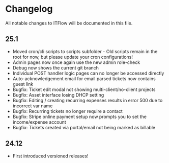 # Changelog

All notable changes to ITFlow will be documented in this file.

## 25.1
- Moved cron/cli scripts to scripts subfolder - Old scripts remain in the root for now, but please update your cron configurations!
- Admin pages now once again use the new admin role-check
- Debug now shows the current git branch
- Individual POST handler logic pages can no longer be accessed directly
- Auto-acknowledgement email for email parsed tickets now contains guest link
- Bugfix: Ticket edit modal not showing multi-client/no-client projects
- Bugfix: Asset interface losing DHCP setting
- Bugfix: Editing / creating recurring expenses results in error 500 due to incorrect var name
- Bugfix: Recurring tickets no longer require a contact
- Bugfix: Stripe online payment setup now prompts you to set the income/expense account
- Bugfix: Tickets created via portal/email not being marked as billable

## 24.12

- First introduced versioned releases!
